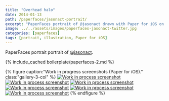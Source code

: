 ```yaml
---
title: "Overhead halo"
date: 2014-01-13
path: /paperfaces/jasonact-portrait/
excerpt: "PaperFaces portrait of @jasonact drawn with Paper for iOS on an iPad."
image: ../../assets/images/paperfaces-jasonact-twitter.jpg
categories: [paperfaces]
tags: [portrait, illustration, Paper for iOS]
---
```


PaperFaces portrait portrait of [@jasonact](https://twitter.com/jasonact).

{% include_cached boilerplate/paperfaces-2.md %}

{% figure caption:"Work in progress screenshots (Paper for iOS)." class:"gallery-3-col" %}
[![Work in process screenshot](../../assets/images/paperfaces-jasonact-process-1-600.jpg)](../../assets/images/paperfaces-jasonact-process-1-lg.jpg)
[![Work in process screenshot](../../assets/images/paperfaces-jasonact-process-2-600.jpg)](../../assets/images/paperfaces-jasonact-process-2-lg.jpg)
[![Work in process screenshot](../../assets/images/paperfaces-jasonact-process-3-600.jpg)](../../assets/images/paperfaces-jasonact-process-3-lg.jpg)
[![Work in process screenshot](../../assets/images/paperfaces-jasonact-process-4-600.jpg)](../../assets/images/paperfaces-jasonact-process-4-lg.jpg)
[![Work in process screenshot](../../assets/images/paperfaces-jasonact-process-5-600.jpg)](../../assets/images/paperfaces-jasonact-process-5-lg.jpg)
[![Work in process screenshot](../../assets/images/paperfaces-jasonact-process-6-600.jpg)](../../assets/images/paperfaces-jasonact-process-6-lg.jpg)
{% endfigure %}
